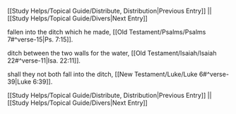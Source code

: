 [[Study Helps/Topical Guide/Distribute, Distribution|Previous Entry]]  ||  [[Study Helps/Topical Guide/Divers|Next Entry]]

 fallen into the ditch which he made, [[Old Testament/Psalms/Psalms 7#^verse-15|Ps. 7:15]].

 ditch between the two walls for the water, [[Old Testament/Isaiah/Isaiah 22#^verse-11|Isa. 22:11]].

 shall they not both fall into the ditch, [[New Testament/Luke/Luke 6#^verse-39|Luke 6:39]].

[[Study Helps/Topical Guide/Distribute, Distribution|Previous Entry]]  ||  [[Study Helps/Topical Guide/Divers|Next Entry]]